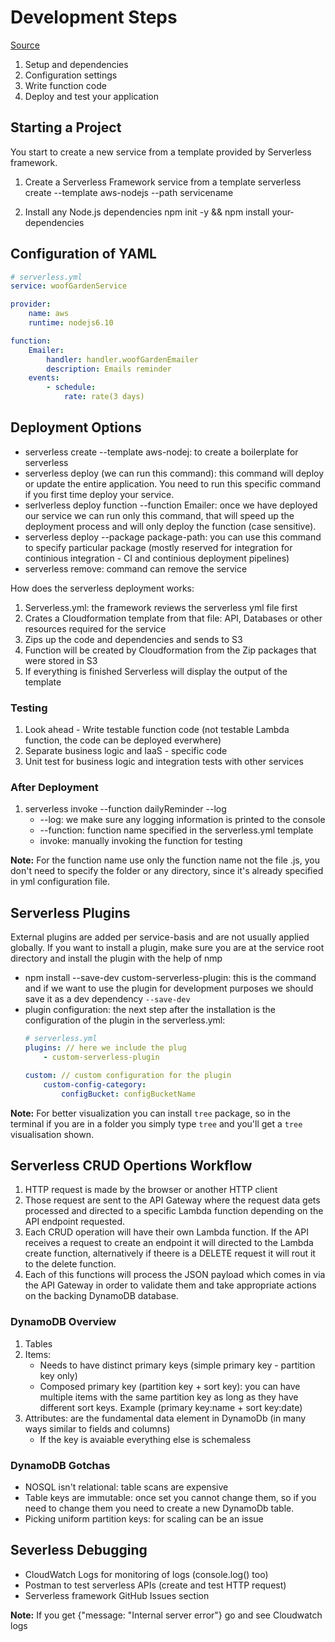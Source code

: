 # Development Steps

[Source](https://app.pluralsight.com/player?course=aws-nodejs-serverless-framework-using&author=fernando-medina&name=714bb110-cd3f-407b-a764-749b4c9f2595&clip=6&mode=live)

1. Setup and dependencies
2. Configuration settings
3. Write function code
4. Deploy and test your application

## Starting a Project
You start to create a new service from a template provided by Serverless framework.

1. Create a Serverless Framework service from a template
serverless create --template aws-nodejs --path servicename

2. Install any Node.js dependencies
npm init -y && npm install your-dependencies

## Configuration of YAML

```yaml
# serverless.yml
service: woofGardenService

provider:
    name: aws
    runtime: nodejs6.10

function:
    Emailer:
        handler: handler.woofGardenEmailer
        description: Emails reminder
    events: 
        - schedule:
            rate: rate(3 days)
``` 

## Deployment Options

* serverless create --template aws-nodej: to create a boilerplate for serverless
* serverless deploy (we can run this command): this command will deploy or update the entire application. You need to run this specific command if you first time deploy your service. 
* serlverless deploy function --function Emailer: once we have deployed our service we can run only this command, that will speed up the deployment process and will only deploy the function (case sensitive). 
* serverless deploy --package package-path: you can use this command to specify particular package (mostly reserved for integration for continious integration - CI and continious deployment pipelines)
* serverless remove: command can remove the service

How does the serverless deployment works:

1. Serverless.yml: the framework reviews the serverless yml file first
2. Crates a Cloudformation template from that file: API, Databases or other resources required for the service
3. Zips up the code and dependencies and sends to S3
4. Function will be created by Cloudformation from the Zip packages that were stored in S3
5. If everything is finished Serverless will display the output of the template

### Testing

1. Look ahead - Write testable function code (not testable Lambda function, the code can be deployed everwhere)
2. Separate business logic and IaaS - specific code
3. Unit test for business logic and integration tests with other services

### After Deployment

1. serverless invoke --function dailyReminder --log
    + --log: we make sure any logging information is printed to the console
    + --function: function name specified in the serverless.yml template
    + invoke: manually invoking the function for testing

**Note:** For the function name use only the function name not the file .js, you don't need to specify the folder or any directory, since it's already specified in yml configuration file.

## Serverless Plugins

External plugins are added per service-basis and are not usually applied globally. If you want to install a plugin, make sure you are at the service root directory and install the plugin with the help of nmp

* npm install --save-dev custom-serverless-plugin: this is the command and if we want to use the plugin for development purposes we should save it as a dev dependency `--save-dev`
* plugin configuration: the next step after the installation is the configuration of the plugin in the serverless.yml:
    ```yml
    # serverless.yml
    plugins: // here we include the plug
        - custom-serverless-plugin
    
    custom: // custom configuration for the plugin 
        custom-config-category:
            configBucket: configBucketName
    ``` 

**Note:** For better visualization you can install `tree` package, so in the terminal if you are in a folder you simply type `tree` and you'll get a `tree` visualisation shown. 

## Serverless CRUD Opertions Workflow

1. HTTP request is made by the browser or another HTTP client
2. Those request are sent to the API Gateway where the request data gets processed and directed to a specific Lambda function depending on the API endpoint requested.
3. Each CRUD operation will have their own Lambda function. If the API receives a request to create an endpoint it will directed to the Lambda create function, alternatively if theere is a DELETE request it will rout it to the delete function. 
4. Each of this functions will process the JSON payload which comes in via the API Gateway in order to validate them and take appropriate actions on the backing DynamoDB database.

### DynamoDB Overview

1. Tables
2. Items:
    + Needs to have distinct primary keys (simple primary key - partition key only)
    + Composed primary key (partition key + sort key): you can have multiple items with the same partition key as long as they have different sort keys. Example (primary key:name + sort key:date)
3. Attributes: are the fundamental data element in DynamoDb (in many ways similar to fields and columns)
    + If the key is avaiable everything else is schemaless

### DynamoDB Gotchas

* NOSQL isn't relational: table scans are expensive
* Table keys are immutable: once set you cannot change them, so if you need to change them you need to create a new DynamoDb table. 
* Picking uniform partition keys: for scaling can be an issue

## Severless Debugging

* CloudWatch Logs for monitoring of logs (console.log() too)
* Postman to test serverless APIs (create and test HTTP request)
* Serverless framework GitHub Issues section

**Note:** If you get {"message: "Internal server error"} go and see Cloudwatch logs 



